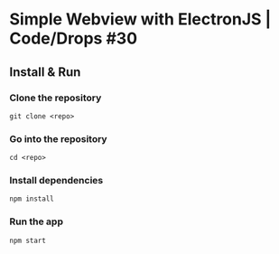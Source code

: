 # Simple Webview with ElectronJS | Code/Drops #30

## Install & Run 

### Clone the repository
`git clone <repo>`

### Go into the repository
`cd <repo>`

### Install dependencies
`npm install`

### Run the app
`npm start`
